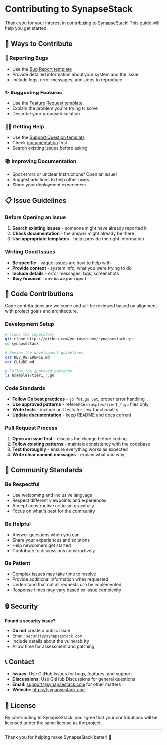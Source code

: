 # Contributing to SynapseStack

Thank you for your interest in contributing to SynapseStack! This guide will help you get started.

## 🎯 Ways to Contribute

### 🐛 Reporting Bugs
- Use the [Bug Report template](../../issues/new?template=bug_report.yml)
- Provide detailed information about your system and the issue
- Include logs, error messages, and steps to reproduce

### ✨ Suggesting Features  
- Use the [Feature Request template](../../issues/new?template=feature_request.yml)
- Explain the problem you're trying to solve
- Describe your proposed solution

### 🙋‍♂️ Getting Help
- Use the [Support Question template](../../issues/new?template=support_question.yml) 
- Check [documentation](https://docs.synapsestack.com) first
- Search existing issues before asking

### 📚 Improving Documentation
- Spot errors or unclear instructions? Open an issue!
- Suggest additions to help other users
- Share your deployment experiences

## 📋 Issue Guidelines

### Before Opening an Issue
1. **Search existing issues** - someone might have already reported it
2. **Check documentation** - the answer might already be there
3. **Use appropriate templates** - helps provide the right information

### Writing Good Issues
- **Be specific** - vague issues are hard to help with
- **Provide context** - system info, what you were trying to do
- **Include details** - error messages, logs, screenshots
- **Stay focused** - one issue per report

## 🚀 Code Contributions

Code contributions are welcome and will be reviewed based on alignment with project goals and architecture.

### Development Setup
```bash
# Clone the repository
git clone https://github.com/yourusername/synapsestack.git
cd synapsestack

# Review the development guidelines
cat DEV_REFERENCE.md
cat CLAUDE.md

# Follow the approved patterns
ls examples/tier1_*.go
```

### Code Standards
- **Follow Go best practices** - `go fmt`, `go vet`, proper error handling
- **Use approved patterns** - reference `examples/tier1_*.go` files only
- **Write tests** - include unit tests for new functionality
- **Update documentation** - keep README and docs current

### Pull Request Process
1. **Open an issue first** - discuss the change before coding
2. **Follow existing patterns** - maintain consistency with the codebase
3. **Test thoroughly** - ensure everything works as expected
4. **Write clear commit messages** - explain what and why

## 🤝 Community Standards

### Be Respectful
- Use welcoming and inclusive language
- Respect different viewpoints and experiences
- Accept constructive criticism gracefully
- Focus on what's best for the community

### Be Helpful
- Answer questions when you can
- Share your experiences and solutions
- Help newcomers get started
- Contribute to discussions constructively

### Be Patient
- Complex issues may take time to resolve
- Provide additional information when requested
- Understand that not all requests can be implemented
- Response times may vary based on issue complexity

## 🔒 Security

**Found a security issue?**
- **Do not** create a public issue
- Email: `security@synapsestack.com`
- Include details about the vulnerability
- Allow time for assessment and patching

## 📞 Contact

- **Issues**: Use GitHub Issues for bugs, features, and support
- **Discussions**: Use GitHub Discussions for general questions
- **Email**: support@synapsestack.com for other matters
- **Website**: https://synapsestack.com

## 📄 License

By contributing to SynapseStack, you agree that your contributions will be licensed under the same license as the project.

---

Thank you for helping make SynapseStack better! 🚀